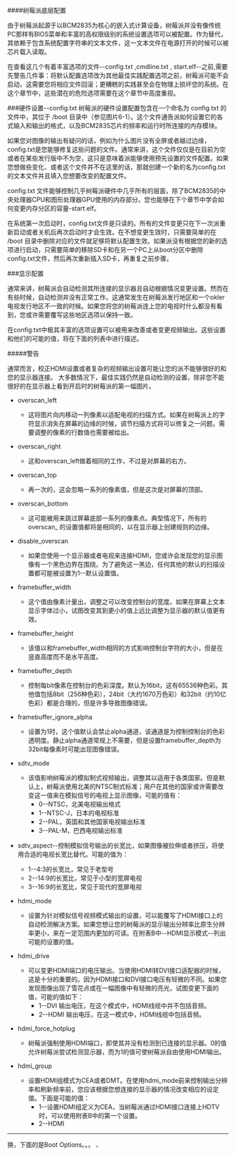 ####树莓派底层配置

由于树莓派起源于以BCM2835为核心的嵌入式计算设备，树莓派并没有像传统PC那样有BIOS菜单和丰富的高权限级别的系统设置选项可以被配置。作为替代，其依赖于包含系统配置字符串的文本文件，这一文本文件在电源打开的时候可以被芯片载入读取。

在查看这几个有着丰富选项的文件--config.txt ,cmdline.txt , start.elf--之前,需要先警告几件事：将默认配置选项改为其他最佳实践配置选项之前，树莓派可能不会启动，这需要您将相应文件回滚；更糟糕的实践甚至会在物理上损坏您的系统。在这个章节中，这些潜在的危险选项需要在这个章节中高度重视。

###硬件设置--config.txt
树莓派的硬件设置配置包含在一个命名为 config.txt 的文件中，其位于 /boot 目录中（参见图片6-1）。这个文件通告派如何设置它的各式输入和输出的格式，以及BCM2835芯片的频率和运行时所连接的内存模块。

如果您对图像的输出有疑问的话，例如为什么图片没有全屏或者越过边缘，config.txt是您能够修复这些问题的文件。通常来讲，这个文件仅仅是在目前为空或者在某些发行版中不为空，这只是意味着派能够使用预先设置的文件配置。如果您想做些变化、或者这个文件并不在这里的话，那就创建一个新的名为config.txt的文本文件并且填入您想要改变的配置文件。

config.txt 文件能够控制几乎树莓派硬件中几乎所有的层面，除了BCM2835的中央处理器CPU和图形处理器GPU使用的内存部分。您也能够在下个章节中学会如何变更内存分区的容量-start.elf。

在系统第一次启动时，config.txt文件是只读的。所有的文件变更只在下一次派重新启动或者关机后再次启动时才会生效。在不想变更生效时，只需要简单的在 /boot 目录中删除对应的文件就足够将默认配置生效。如果派没有根据您的新的选项进行启动，只需要简单的移除SD卡和在另一个PC上从boot分区中删除config.txt文件，然后再次重新插入SD卡，再重复之前步骤。


###显示配置

通常来讲，树莓派会自动检测其所连接的显示器且自动根据情况变更设置。然而在有些时候，自动检测并没有正常工作。这通常发生在树莓派发行地区和一个okler电视发行地区不一致的时候。如果您将您的树莓派连上您的电视时什么都没有看到，您或许需要覆写这些地区选项以保持一致。

在config.txt中极其丰富的选项设置可以被用来改善或者变更视频输出。这些设置和他们的可能的值，将在下面的列表中进行描述。

#####警告

通常而言，校正HDMI设置或者复杂的视频输出设置可能让您的派不能够很好的和您的显示器连接。
大多数情况下，最佳实践仍然是自动检测的设置，除非您不能很好的在显示器上看到开启时的树莓派的第一幅图片。

+ overscan_left
    + 这将图片向内移动一列像素以适配电视的扫描方式。如果在树莓派上的字符显示消失在屏幕的边缘的时候，调节扫描方式将可以修复之一问题。需要调整的像素的行数值也需要被给出。

+ overscan_right
    + 这和overscan_left做着相同的工作，不过是对屏幕的右方。
+ overscan_top
    + 再一次的，这会忽略一系列的像素值，但是这次是对屏幕的顶部。
+ overscan_bottom
    + 这可能被用来跳过屏幕底部一系列的像素点。典型情况下，所有的overscan_ 的设置值都将是相同的，以在显示器上创建规则的边缘。
+ disable_overscan
    + 如果您使用一个显示器或者电视来连接HDMI，您或许会发现您的显示图像有一个黑色边界在围绕。为了避免这一黑边，任何其他的默认的扫描设置都可能被设置为1--默认设置值。
+ framebuffer_width
    + 这个值由像素计量出，调整之可以改变控制台的宽度。如果在屏幕上文本显示字体过小，试图改变其到更小的值上远比调整为显示器的默认值更有效。
+ framebuffer_height
    + 该值以和framebuffer_width相同的方式影响控制台字符的大小，但是在竖直高度而不是水平高度。
+ framebuffer_depth
    + 控制每bit像素在控制台的色彩深度。默认为16bit，这有65536种色彩。其他值包括8bit（256种色彩），24bit（大约1670万色彩）和32bit（约10亿色彩）都是合理的，但是许多导致图像错误。
+ framebuffer_ignore_alpha
    + 设置为1时，这个值默认会禁止alpha通道，该通道是为控制控制台的色彩透明度。静止alpha通道常规上不需要，但是设置framebuffer_depth为32bit每像素时可能出现图像错误。
+ sdtv_mode
    + 该值影响树莓派的模拟制式视频输出，调整其以适用于各类国家。但是默认上，树莓派使用北美的NTSC制式标准；用户在其他的国家或许需要改变这一值来在模拟信号的电视上显示图像，可能的值有：
        + 0--NTSC，北美电视输出格式
        + 1--NTSC-J，日本的电视标准        
        + 2--PAL，英国和其他国家电视输出标准
        + 3--PAL-M，巴西电视输出标准
+ sdtv_aspect--控制模拟信号输出的长宽比，如果图像被拉伸或者挤压，将使用合适的电视长宽比替代。可能的值为：
    + 1--4:3的长宽比，常见于老型号
    + 2--14:9的长宽比，常见于小型的宽屏电视
    + 3--16:9的长宽比，常见于现代的宽屏电视
+ hdmi_mode
    + 设置为针对模拟信号视频模式输出的设置，可以能覆写了HDMI接口上的自动检测解决方案。如果您想让您的树莓派的显示输出分辨率比原生分辨率更小，来在一定范围内更加的可读。在附表B中--HDMI显示模式--列出可能的设置的值。
+ hdmi_drive
    + 可以变更HDMI端口的电压输出。当使用HDMI转DVI接口适配器的时候，这是十分的重要的。因为HDMI接口和DVI接口电压有轻微的不同。如果您发现图像出现了雪花点或在一幅图像中有轻微的亮光，试图变更下面的值，可能的值如下：
        + 1--DVI 输出电压，在这个模式中，HDMI线缆中并不包括音频。
        + 2--HDMI 输出电压，在这一模式中，HDMI线缆中包括音频。
+ hdmi_force_hotplug
   + 树莓派强制使用HDMI端口，即使其并没有检测到已连接的显示器。0的值允许树莓派尝试检测显示器，而为1的值可使树莓派自由使用HDMI输出。
+ hdmi_group
    + 设置HDMI组模式为CEA或者DMT。在使用hdmi_mode前来控制输出分辨率和刷新频率前，您应该根据您想连接的显示器的情况改变相应的设定值。下面是可能的值：
        + 1--设置HDMI组定义为CEA，当树莓派通过HDMI接口连接上HDTV时，可以使用附表B中的第一个设置。
        + 2--HDMI


--------------------------------------
换，下面的是Boot Options。。。
、
